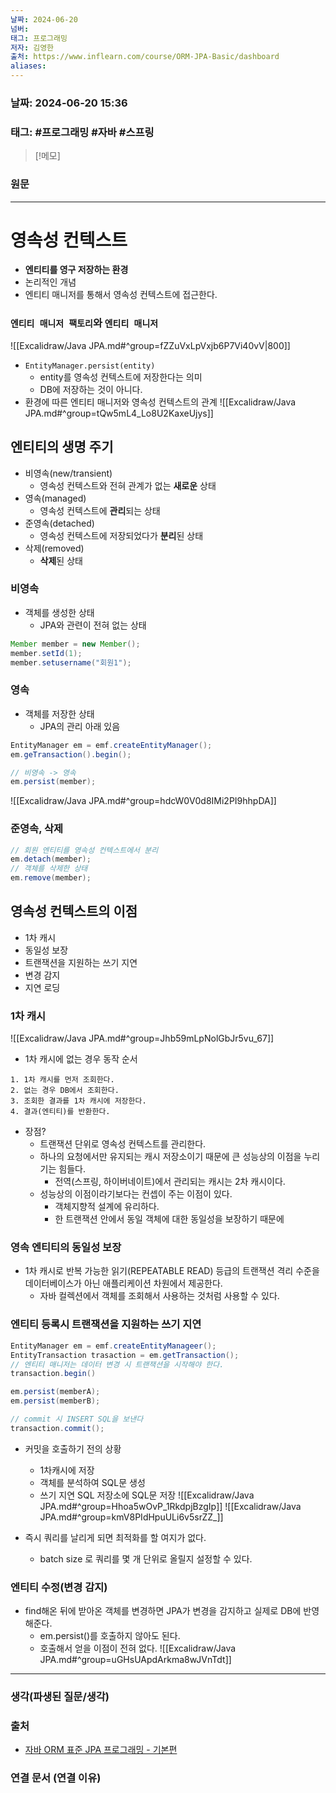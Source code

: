 ```yaml
---
날짜: 2024-06-20
넘버: 
태그: 프로그래밍
저자: 김영한
출처: https://www.inflearn.com/course/ORM-JPA-Basic/dashboard
aliases:
---
```

### 날짜:  2024-06-20 15:36

### 태그: #프로그래밍 #자바 #스프링

>[!메모]
>

### 원문
---
# 영속성 컨텍스트
- **엔티티를 영구 저장하는 환경**
- 논리적인 개념
- 엔티티 매니저를 통해서 영속성 컨텍스트에 접근한다.
### `엔티티 매니저 팩토리`와 `엔티티 매니저`
![[Excalidraw/Java JPA.md#^group=fZZuVxLpVxjb6P7Vi40vV|800]]
- `EntityManager.persist(entity)`
	- entity를 영속성 컨텍스트에 저장한다는 의미
	- DB에 저장하는 것이 아니다.
- 환경에 따른 엔티티 매니저와 영속성 컨텍스트의 관계
![[Excalidraw/Java JPA.md#^group=tQw5mL4_Lo8U2KaxeUjys]]
## 엔티티의 생명 주기
- 비영속(new/transient)
	- 영속성 컨텍스트와 전혀 관계가 없는 **새로운** 상태
- 영속(managed)
	- 영속성 컨텍스트에 **관리**되는 상태
- 준영속(detached)
	- 영속성 컨텍스트에 저장되었다가 **분리**된 상태
- 삭제(removed)
	- **삭제**된 상태
### 비영속
- 객체를 생성한 상태
	- JPA와 관련이 전혀 없는 상태
```java
Member member = new Member();
member.setId(1);
member.setusername("회원1");
```
### 영속
- 객체를 저장한 상태
	- JPA의 관리 아래 있음
```java
EntityManager em = emf.createEntityManager();
em.geTransaction().begin();

// 비영속 -> 영속
em.persist(member);
```
![[Excalidraw/Java JPA.md#^group=hdcW0V0d8IMi2PI9hhpDA]]
### 준영속, 삭제
```java
// 회원 엔티티를 영속성 컨텍스트에서 분리
em.detach(member);
// 객체를 삭제한 상태
em.remove(member);
```
## 영속성 컨텍스트의 이점
- 1차 캐시
- 동일성 보장
- 트랜잭션을 지원하는 쓰기 지연
- 변경 감지
- 지연 로딩
### 1차 캐시
![[Excalidraw/Java JPA.md#^group=Jhb59mLpNolGbJr5vu_67]]
- 1차 캐시에 없는 경우 동작 순서
```
1. 1차 캐시를 먼저 조회한다.
2. 없는 경우 DB에서 조회한다.
3. 조회한 결과를 1차 캐시에 저장한다.
4. 결과(엔티티)를 반환한다.
```
- 장점?
	- 트랜잭션 단위로 영속성 컨텍스트를 관리한다.
	- 하나의 요청에서만 유지되는 캐시 저장소이기 때문에 큰 성능상의 이점을 누리기는 힘들다.
		- 전역(스프링, 하이버네이트)에서 관리되는 캐시는 2차 캐시이다.
	- 성능상의 이점이라기보다는 컨셉이 주는 이점이 있다.
		- 객체지향적 설계에 유리하다.
		- 한 트랜잭션 안에서 동일 객체에 대한 동일성을 보장하기 때문에
### 영속 엔티티의 동일성 보장
- 1차 캐시로 반복 가능한 읽기(REPEATABLE READ) 등급의 트랜잭션 격리 수준을 데이터베이스가 아닌 애플리케이션 차원에서 제공한다.
	- 자바 컬렉션에서 객체를 조회해서 사용하는 것처럼 사용할 수 있다.
### 엔티티 등록시 트랜잭션을 지원하는 쓰기 지연
```java
EntityManager em = emf.createEntityManageer();
EntityTransaction trasaction = em.getTransaction();
// 엔티티 매니저는 데이터 변경 시 트랜잭션을 시작해야 한다.
transaction.begin()

em.persist(memberA);
em.persist(memberB);

// commit 시 INSERT SQL을 보낸다
transaction.commit();
```
- 커밋을 호출하기 전의 상황
	- 1차캐시에 저장
	- 객체를 분석하여 SQL문 생성
	- 쓰기 지연 SQL 저장소에 SQL문 저장
![[Excalidraw/Java JPA.md#^group=Hhoa5wOvP_1RkdpjBzgIp]]
![[Excalidraw/Java JPA.md#^group=kmV8PIdHpuULi6v5srZZ_]]

- 즉시 쿼리를 날리게 되면 최적화를 할 여지가 없다.
	- batch size 로 쿼리를 몇 개 단위로 올릴지 설정할 수 있다.
### 엔티티 수정(변경 감지)
- find해온 뒤에 받아온 객체를 변경하면 JPA가 변경을 감지하고 실제로 DB에 반영해준다.
	- em.persist()를 호출하지 않아도 된다.
	- 호출해서 얻을 이점이 전혀 없다.
![[Excalidraw/Java JPA.md#^group=uGHsUApdArkma8wJVnTdt]]




---
### 생각(파생된 질문/생각)

### 출처
- [자바 ORM 표준 JPA 프로그래밍 - 기본편](https://www.inflearn.com/course/ORM-JPA-Basic/dashboard)

### 연결 문서 (연결 이유)
